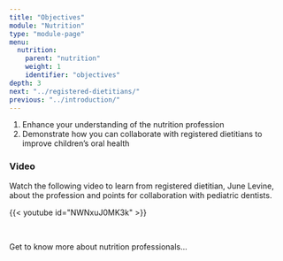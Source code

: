 ```yaml
---
title: "Objectives"
module: "Nutrition"
type: "module-page"
menu:
  nutrition:
    parent: "nutrition"
    weight: 1
    identifier: "objectives"
depth: 3
next: "../registered-dietitians/"
previous: "../introduction/"
---
```

<div class="pageblock"><ol>
<li>Enhance your understanding of the nutrition profession</li>
<li>Demonstrate how you can collaborate with registered dietitians to improve children’s oral health</li>
</ol>
</div><div class="pageblock"><h3>Video</h3><p>Watch the following video to learn from registered dietitian, June Levine, about the profession and points for collaboration with pediatric dentists.</p>
</div><div class="pageblock">
{{< youtube id="NWNxuJ0MK3k" >}}</div><div class="pageblock"><p> </p>
<p>Get to know more about nutrition professionals…</p>
</div>